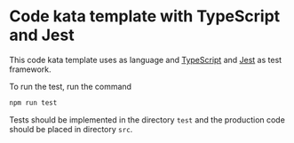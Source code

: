# Code kata template with TypeScript and Jest

This code kata template uses as language and [TypeScript](https://www.typescriptlang.org/) and [Jest](https://jestjs.io/) as test framework.

To run the test, run the command

```sh
npm run test
```

Tests should be implemented in the directory `test` and the production code should be placed in directory `src`.
